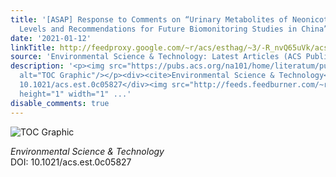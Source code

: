 ```yaml
---
title: '[ASAP] Response to Comments on “Urinary Metabolites of Neonicotinoid Insecticides:
  Levels and Recommendations for Future Biomonitoring Studies in China”'
date: '2021-01-12'
linkTitle: http://feedproxy.google.com/~r/acs/esthag/~3/-R_nvQ65uVk/acs.est.0c05827
source: 'Environmental Science & Technology: Latest Articles (ACS Publications)'
description: '<p><img src="https://pubs.acs.org/na101/home/literatum/publisher/achs/journals/content/esthag/0/esthag.ahead-of-print/acs.est.0c05827/20210112/images/medium/es0c05827_0001.gif"
  alt="TOC Graphic"/></p><div><cite>Environmental Science & Technology</cite></div><div>DOI:
  10.1021/acs.est.0c05827</div><img src="http://feeds.feedburner.com/~r/acs/esthag/~4/-R_nvQ65uVk"
  height="1" width="1" ...'
disable_comments: true
---
```

<p><img src="https://pubs.acs.org/na101/home/literatum/publisher/achs/journals/content/esthag/0/esthag.ahead-of-print/acs.est.0c05827/20210112/images/medium/es0c05827_0001.gif" alt="TOC Graphic"/></p><div><cite>Environmental Science & Technology</cite></div><div>DOI: 10.1021/acs.est.0c05827</div><img src="http://feeds.feedburner.com/~r/acs/esthag/~4/-R_nvQ65uVk" height="1" width="1" ...